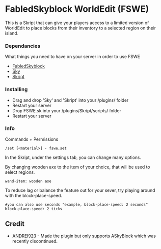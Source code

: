 # FabledSkyblock WorldEdit (FSWE)

This is a Skript that can give your players access to a limited version of WorldEdit to place blocks from their inventory to a selected region on their island.

### Dependancies

What things you need to have on your server in order to use FSWE

* [FabledSkyblock](https://songoda.com/marketplace/product/fabledskyblock-the-ultimate-skyblock-plugin.17)
* [Sky](https://github.com/TheLimeGlass/Sky/releases)
* [Skript](https://github.com/SkriptLang/Skript/releases)

### Installing

* Drag and drop 'Sky' and 'Skript' into your /plugins/ folder
* Restart your server
* Drop FSWE.sk into your /plugins/Skript/scripts/ folder
* Restart your server

### Info

Commands + Permissions
```
/set [<material>] - fswe.set
```

In the Skript, under the settings tab, you can change many options.

By changing wooden axe to the item of your choice, that will be used to select regions.
```
wand-item: wooden axe 
```

To reduce lag or balance the feature out for your sever, try playing around with the block-place-speed.
```
#you can also use seconds "example, block-place-speed: 2 seconds"
block-place-speed: 2 ticks
```


## Credit

* [ANDREI923](https://www.spigotmc.org/resources/authors/andrei923.153123/) - Made the plugin but only supports ASkyBlock which was recently discontinued.
